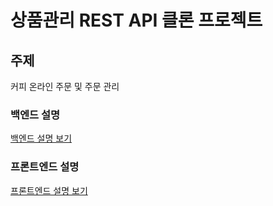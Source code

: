 # 상품관리 REST API 클론 프로젝트

## 주제
커피 온라인 주문 및 주문 관리

### 백엔드 설명
[백엔드 설명 보기](https://github.com/yshjft/devcourse_coffee_order/tree/main/coffee-order)

### 프론트엔드 설명
[프론트엔드 설명 보기](https://github.com/yshjft/devcourse_coffee_order/tree/main/coffee-order-client)

